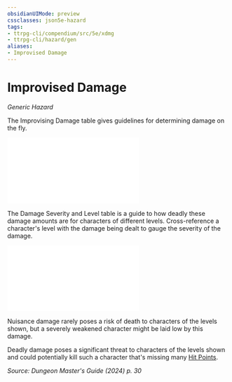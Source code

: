 ```yaml
---
obsidianUIMode: preview
cssclasses: json5e-hazard
tags:
- ttrpg-cli/compendium/src/5e/xdmg
- ttrpg-cli/hazard/gen
aliases:
- Improvised Damage
---
```

# Improvised Damage
*Generic Hazard*  

The Improvising Damage table gives guidelines for determining damage on the fly.

![Improvising Damage](Інструменти%20ДМ/CLI/tables/improvising-damage-xdmg.md)

The Damage Severity and Level table is a guide to how deadly these damage amounts are for characters of different levels. Cross-reference a character's level with the damage being dealt to gauge the severity of the damage.

![Improvising Damage; Damage Severity and Level](Інструменти%20ДМ/CLI/tables/improvising-damage-damage-severity-and-level-xdmg.md)

Nuisance damage rarely poses a risk of death to characters of the levels shown, but a severely weakened character might be laid low by this damage.

Deadly damage poses a significant threat to characters of the levels shown and could potentially kill such a character that's missing many [Hit Points](Інструменти%20ДМ/CLI/rules/variant-rules/hit-points-xphb.md).

*Source: Dungeon Master's Guide (2024) p. 30*